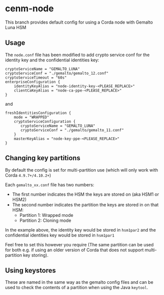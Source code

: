 # cenm-node

This branch provides default config for using a Corda node with Gemalto Luna HSM

## Usage

The `node.conf` file has been modified to add crypto service conf for the identity key and the confidential identities key:

```properties
cryptoServiceName = "GEMALTO_LUNA"
cryptoServiceConf = "./gemalto/gemalto_12.conf"
cryptoServiceTimeout = "60s"
enterpriseConfiguration {
    identityKeyAlias = "node-identity-key-<PLEASE_REPLACE>"
    clientCaKeyAlias = "node-ca-ppe-<PLEASE_REPLACE>"
}
```

and

```properties
freshIdentitiesConfiguration {
    mode = "WRAPPED"
    cryptoServiceConfiguration {
       cryptoServiceName = "GEMALTO_LUNA"
       cryptoServiceConf = "./gemalto/gemalto_11.conf"
    }
    masterKeyAlias = "node-key-ppe-<PLEASE_REPLACE>"
}
```

## Changing key partitions

By default the config is set for multi-partition use (which will only work with Corda `4.9.7+/4.10.2+`)

Each `gemalto_xx.conf` file has two numbers:

- The first number indicates the HSM the keys are stored on (aka HSM1 or HSM2)
- The second number indicates the partition the keys are stored in on that HSM:
    - Partition 1: Wrapped mode
    - Partition 2: Cloning mode

In the example above, the identity key would be stored in `hsm1par2` and the confidential identities key would be stored in `hsm1par1`

Feel free to set this however you require (The same partition can be used for both e.g. if using an older version of Corda that does not support multi-partition key storing).

## Using keystores

These are named in the same way as the gemalto config files and can be used to check the contents of a partition when using the Java `keytool`.
